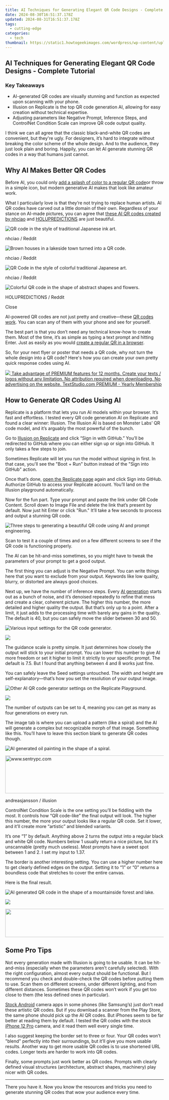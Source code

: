 ```yaml
---
title: AI Techniques for Generating Elegant QR Code Designs - Complete Tutorial
date: 2024-08-30T16:51:37.178Z
updated: 2024-08-31T16:51:37.178Z
tags:
  - cutting-edge
categories:
  - tech
thumbnail: https://static1.howtogeekimages.com/wordpress/wp-content/uploads/2024/06/a-qr-code-generated-by-ai.jpg
---
```


## AI Techniques for Generating Elegant QR Code Designs - Complete Tutorial

### Key Takeaways

* AI-generated QR codes are visually stunning and function as expected upon scanning with your phone.
* Illusion on Replicate is the top QR code generation AI, allowing for easy creation without technical expertise.
* Adjusting parameters like Negative Prompt, Inference Steps, and ControlNet Condition Scale can improve QR code output quality.

 I think we can all agree that the classic black-and-white QR codes are convenient, but they're ugly. For designers, it’s hard to integrate without breaking the color scheme of the whole design. And to the audience, they just look plain and boring. Happily, you can let AI generate stunning QR codes in a way that humans just cannot.

##  Why AI Makes Better QR Codes

 Before AI, you could only [add a splash of color to a regular QR code](https://youtube-data.techidaily.com/approved-enhance-your-videos-call-to-action-a-step-by-step-filmora-guide/)or throw in a simple icon, but modern generative AI makes that look like amateur work.

 What I particularly love is that they’re not trying to replace human artists. AI QR codes have carved out a little domain of their own. Regardless of your stance on AI-made pictures, you can agree that [these AI QR codes created by nhciao](https://www.reddit.com/r/StableDiffusion/comments/141hg9x/controlnet%5Ffor%5Fqr%5Fcode/) and [HOLUPREDICTIONS](https://www.reddit.com/r/ChatGPT/comments/145wt9v/aigenerated%5Ffunctional%5Fqr%5Fcodes/) are just beautiful. 

![QR code in the style of traditional Japanese ink art.](https://static1.howtogeekimages.com/wordpress/wp-content/uploads/2024/06/controlnet-for-qr-code-v0-uoby4dtwq74b1.jpg) 

nhciao / Reddit

![Brown houses in a lakeside town turned into a QR code.](https://static1.howtogeekimages.com/wordpress/wp-content/uploads/2024/06/controlnet-for-qr-code-v0-2xvbatqtq74b1.jpg) 

nhciao / Reddit

![QR Code in the style of colorful traditional Japanese art.](https://static1.howtogeekimages.com/wordpress/wp-content/uploads/2024/06/qr-codes-ai-v0-3vam9hlmdh4b1.jpg) 

nhciao / Reddit

![Colorful QR code in the shape of abstract shapes and flowers.](https://static1.howtogeekimages.com/wordpress/wp-content/uploads/2024/06/ai-generated-functional-qr-codes-v0-479lrqnf465b1.jpg) 

HOLUPREDICTIONS / Reddit

Close 

 AI-powered QR codes are not just pretty and creative—these [QR codes work](https://sim-unlock.techidaily.com/how-to-unlock-sim-cards-of-poco-c51-without-puk-codes-by-drfone-android/). You can scan any of them with your phone and see for yourself.

 The best part is that you don’t need any technical know-how to create them. Most of the time, it’s as simple as typing a text prompt and hitting Enter. Just as easily as you would [create a regular QR in a browser](https://extra-lessons.techidaily.com/in-2024-avoiding-common-pitfalls-in-drone-battery-choices/).

 So, for your next flyer or poster that needs a QR code, why not turn the whole design into a QR code? Here's how you can create your own pretty quick response codes using AI.

<!-- affiliate ads begin -->
<a href="https://secure.textstudio.com/order/checkout.php?PRODS=35633309&QTY=1&AFFILIATE=108875&CART=1"> <img src="https://secure.avangate.com/images/merchant/d6eb8222c9718486bdabce8b897380f7/products/3_premium-icon.png" border="0"> Take advantage of PREMIUM features for 12 months. 
Create your texts / logos without any limitation. 
No attribution required when downloading. 
No advertising on the website. 
 TextStudio.com  PREMIUM - Yearly Membership</a>
<!-- affiliate ads end -->
##  How to Generate QR Codes Using AI

 Replicate is a platform that lets you run AI models within your browser. It’s fast and effortless. I tested every QR code generation AI on Replicate and found a clear winner: Illusion. The Illusion AI is based on Monster Labs’ QR code model, and it’s arguably the most powerful of the bunch.

 Go to [Illusion on Replicate](https://replicate.com/andreasjansson/illusion) and click “Sign in with GitHub.” You’ll be redirected to GitHub where you can either sign up or sign into GitHub. It only takes a few steps to join.

 Sometimes Replicate will let you run the model without signing in first. In that case, you'll see the "Boot + Run" button instead of the "Sign into GitHub" action.

 Once that’s done, [open the Replicate page](https://replicate.com/andreasjansson/illusion) again and click Sign into GitHub. Authorize GitHub to access your Replicate account. You’ll land on the Illusion playground automatically.

 Now for the fun part. Type your prompt and paste the link under QR Code Content. Scroll down to Image File and delete the link that’s present by default. Now just hit Enter or click "Run." It’ll take a few seconds to process and output a stunning QR code.

![Three steps to generating a beautiful QR code using AI and prompt engineering.](https://static1.howtogeekimages.com/wordpress/wp-content/uploads/2024/06/ksnip_20240609-213110.png) 

 Scan to test it a couple of times and on a few different screens to see if the QR code is functioning properly.

 The AI can be hit-and-miss sometimes, so you might have to tweak the parameters of your prompt to get a good output.

 The first thing you can adjust is the Negative Prompt. You can write things here that you want to exclude from your output. Keywords like low quality, blurry, or distorted are always good choices.

 Next up, we have the number of inference steps. Every [AI generation](https://facebook-record-videos.techidaily.com/snappy-fortnite-visuals-in-no-time-for-2024/) starts out as a bunch of noise, and it’s denoised repeatedly to refine that mess and create a clear, coherent picture. The higher this number, the more detailed and higher quality the output. But that’s only up to a point. After a limit, it just adds to the processing time with barely any gains in the quality. The default is 40, but you can safely move the slider between 30 and 50.

![Various input settings for the QR code generator.](https://static1.howtogeekimages.com/wordpress/wp-content/uploads/2024/06/ksnip_20240614-224941.png) 

<!-- affiliate ads begin -->
<a href="https://store.bitdefender.com/affiliate.php?ACCOUNT=BITLATIN&AFFILIATE=108875&PATH=http%3A%2F%2Fwww.bitdefender.com%2Fbusiness%3FAFFILIATE%3D108875%26RESOURCE%3D30%2525%2BOff%2Ball%2BGravityZone%2BProducts"><img src="https://www.bitdefender.com/content/dam/bitdefender/business/campaign/1200X628.png" border="0"></a>
<!-- affiliate ads end -->
 The guidance scale is pretty simple. It just determines how closely the output will stick to your initial prompt. You can lower this number to give AI more freedom or set it higher to limit it strictly to your specific prompt. The default is 7.5\. But I found that anything between 4 and 8 works just fine.

 You can safely leave the Seed settings untouched. The width and height are self-explanatory—that’s how you set the resolution of your output image.

![Other AI QR code generator settings on the Replicate Playground.](https://static1.howtogeekimages.com/wordpress/wp-content/uploads/2024/06/ksnip_20240614-225004.png) 

<!-- affiliate ads begin -->
<a href="https://store.massmailsoftware.com/order/checkout.php?PRODS=2069351&QTY=1&AFFILIATE=108875&CART=1"><img src="https://secure.avangate.com/images/merchant/dc87c13749315c7217cdc4ac692e704c/banera_for_partners-24_%282%29.jpg" border="0"></a>
<!-- affiliate ads end -->
 The number of outputs can be set to 4, meaning you can get as many as four generations on every run.

 The image tab is where you can upload a pattern (like a spiral) and the AI will generate a complex but recognizable morph of that image. Something like this. You’ll have to leave this section blank to generate QR codes though.

![AI generated oil painting in the shape of a spiral.](https://static1.howtogeekimages.com/wordpress/wp-content/uploads/2024/06/replicate-prediction-2gwatqdbjd6hno4qtqkk5y26je.png) 

<!-- affiliate ads begin -->
<a href="https://sentrypc.7eer.net/c/5597632/398457/3022" target="_top" id="398457"><img src="//a.impactradius-go.com/display-ad/3022-398457" border="0" alt="www.sentrypc.com" width="980" height="120"/></a><img height="0" width="0" src="https://sentrypc.7eer.net/i/5597632/398457/3022" style="position:absolute;visibility:hidden;" border="0" />
<!-- affiliate ads end -->
andreasjansson / illusion

 ControlNet Condition Scale is the one setting you’ll be fiddling with the most. It controls how “QR code-like” the final output will look. The higher this number, the more your output looks like a regular QR code. Set it lower, and it’ll create more “artistic” and blended variants.

 It’s one “1” by default. Anything above 2 turns the output into a regular black and white QR code. Numbers below 1 usually return a nice picture, but it’s unscannable (pretty much useless). Most prompts have a sweet spot between 1 and 2\. I set my input to 1.37.

 The border is another interesting setting. You can use a higher number here to get clearly defined edges on the output. Setting it to “1” or “0” returns a boundless code that stretches to cover the entire canvas.

 Here is the final result.

![AI generated QR code in the shape of a mountainside forest and lake.](https://static1.howtogeekimages.com/wordpress/wp-content/uploads/2024/06/final.png) 

<!-- affiliate ads begin -->
<a href="https://secure.2checkout.com/order/checkout.php?PRODS=33729450&QTY=1&AFFILIATE=108875&CART=1"><img src="https://secure.avangate.com/images/merchant/7f687767ccf20fcea1c9dc4a5adc2326/Digisigner_banner_728_x_90_color_version.png" border="0"></a>
<!-- affiliate ads end -->
<!-- affiliate ads begin -->
<a href="https://arkmc.pxf.io/c/5597632/427477/5172" target="_top" id="427477"><img src="//a.impactradius-go.com/display-ad/5172-427477" border="0" alt="" width="728" height="90"/></a><img height="0" width="0" src="https://arkmc.pxf.io/i/5597632/427477/5172" style="position:absolute;visibility:hidden;" border="0" />
<!-- affiliate ads end -->
##  Some Pro Tips

 Not every generation made with Illusion is going to be usable. It can be hit-and-miss (especially when the parameters aren’t carefully selected). With the right configuration, almost every output should be functional. But I recommend you check and double-check the QR codes before putting them to use. Scan them on different screens, under different lighting, and from different distances. Sometimes these QR codes won’t work if you get too close to them (the less defined ones in particular).

[Stock Android](https://driver-error.techidaily.com/remedy-for-ignored-logitech-unifying-hub-in-oses/) camera apps in some phones (like Samsung’s) just don’t read these artistic QR codes. But if you download a scanner from the Play Store, the same phone should pick up the AI QR codes. But iPhones seem to be far better at reading them by default. I tested the QR codes with the stock [iPhone 12 Pro](https://extra-information.techidaily.com/the-15-best-smartphone-blur-apps-reviewed/) camera, and it read them well every single time.

 I also suggest keeping the border set to three or four. Your QR codes won’t "blend" perfectly into their surroundings, but it’ll give you more usable results. Another way to get more usable QR codes is to use shortened URL codes. Longer texts are harder to work into QR codes.

 Finally, some prompts just work better as QR codes. Prompts with clearly defined visual structures (architecture, abstract shapes, machinery) play nicer with QR codes.

---

 There you have it. Now you know the resources and tricks you need to generate stunning QR codes that wow your audience every time.

<ins class="adsbygoogle"
     style="display:block"
     data-ad-format="autorelaxed"
     data-ad-client="ca-pub-7571918770474297"
     data-ad-slot="1223367746"></ins>



<ins class="adsbygoogle"
     style="display:block"
     data-ad-client="ca-pub-7571918770474297"
     data-ad-slot="8358498916"
     data-ad-format="auto"
     data-full-width-responsive="true"></ins>


